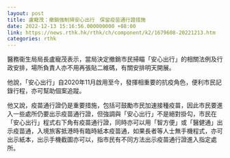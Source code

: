 ```yaml
---
layout: post
title: 盧寵茂：撤銷強制掃安心出行　保留疫苗通行證措施
date: 2022-12-13 15:16:56.000000000 +08:00
link: https://news.rthk.hk/rthk/ch/component/k2/1679608-20221213.htm
categories: rthk
---
```


醫務衞生局局長盧寵茂表示，當局決定撤銷市民掃瞄「安心出行」的相關法例及行政安排，場所負責人亦不用再張貼二維碼，有關安排明天開展。

他說，「安心出行」自2020年11月啟用至今，發揮相重要的抗疫角色，便利市民記錄行程，亦可幫助個案追蹤。

他又說，疫苗通行證仍是重要措施，包括可鼓勵市民加速接種疫苗，因此市民要進入一些處所仍要出示疫苗通行證，但強調與「安心出行」不是絕對掛勾，市民在「安心出行」程式右下角有疫苗通行證，同時亦可以用「智方便」或「醫健通」出示疫苗通，入境旅客抵港時有臨時紙本疫苗通，如果長者等人士無手機程式，亦可出示紙本，出示手機截圖亦可以，指市民有不同方法出示疫苗通行證進入指定處所。
